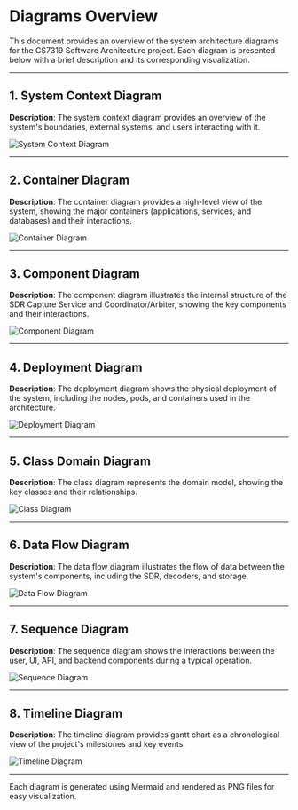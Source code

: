 # Diagrams Overview

This document provides an overview of the system architecture diagrams for the 
CS7319 Software Architecture project. Each diagram is presented below with a 
brief description and its corresponding visualization.

---

## 1. System Context Diagram

**Description**: The system context diagram provides an overview of the system's 
boundaries, external systems, and users interacting with it.

![System Context Diagram](diagrams/img_output/01_c4_system_context.png)

---

## 2. Container Diagram

**Description**: The container diagram provides a high-level view of the system,
 showing the major containers (applications, services, and databases) and their interactions.

![Container Diagram](diagrams/img_output/02_c4_container.png)

---

## 3. Component Diagram

**Description**: The component diagram illustrates the internal structure of 
the SDR Capture Service and Coordinator/Arbiter, showing the key components and
their interactions.

![Component Diagram](diagrams/img_output/03_c4_components.png)

---

## 4. Deployment Diagram

**Description**: The deployment diagram shows the physical deployment of the 
system, including the nodes, pods, and containers used in the architecture.

![Deployment Diagram](diagrams/img_output/04_c4_deployment.png)

---

## 5. Class Domain Diagram

**Description**: The class diagram represents the domain model, showing the key 
classes and their relationships.

![Class Diagram](diagrams/img_output/class_domain.png)

---

## 6. Data Flow Diagram

**Description**: The data flow diagram illustrates the flow of data between the 
system's components, including the SDR, decoders, and storage.

![Data Flow Diagram](diagrams/img_output/flow_data.png)

---

## 7. Sequence Diagram

**Description**: The sequence diagram shows the interactions between the user, 
UI, API, and backend components during a typical operation.

![Sequence Diagram](diagrams/img_output/sequence_sdr_tuning.png)

---

## 8. Timeline Diagram

**Description**: The timeline diagram provides gantt chart as a chronological 
view of the project's milestones and key events.

![Timeline Diagram](diagrams/img_output/timeline.png)

---

Each diagram is generated using Mermaid and rendered as PNG files for easy 
visualization.

